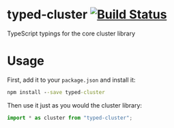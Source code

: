 typed-cluster [![Build Status](https://travis-ci.org/weswigham/typed-cluster.svg)](https://travis-ci.org/weswigham/typed-cluster)
============

TypeScript typings for the core cluster library

Usage
=====

First, add it to your `package.json` and install it:
```cmd
npm install --save typed-cluster
```

Then use it just as you would the cluster library:
```ts
import * as cluster from "typed-cluster";
```